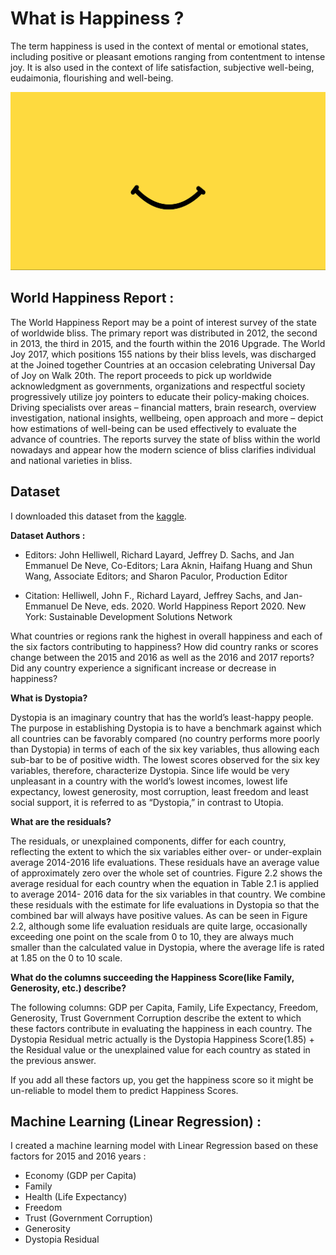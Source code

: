 # What is Happiness ?

The term happiness is used in the context of mental or emotional states, including positive or pleasant emotions ranging from contentment to intense joy. It is also used in the context of life satisfaction, subjective well-being, eudaimonia, flourishing and well-being.

![](https://github.com/BahramJannesar/WorldHappinessPrediction/blob/master/image/1.png)

## World Happiness Report :

The World Happiness Report may be a point of interest survey of the state of worldwide bliss. The primary report was distributed in 2012, the second in 2013, the third in 2015, and the fourth within the 2016 Upgrade. The World Joy 2017, which positions 155 nations by their bliss levels, was discharged at the Joined together Countries at an occasion celebrating Universal Day of Joy on Walk 20th. The report proceeds to pick up worldwide acknowledgment as governments, organizations and respectful society progressively utilize joy pointers to educate their policy-making choices. Driving specialists over areas – financial matters, brain research, overview investigation, national insights, wellbeing, open approach and more – depict how estimations of well-being can be used effectively to evaluate the advance of countries. The reports survey the state of bliss within the world nowadays and appear how the modern science of bliss clarifies individual and national varieties in bliss.

## Dataset

I downloaded this dataset from the [kaggle](https://www.kaggle.com/mathurinache/world-happiness-report).

**Dataset Authors :**

* Editors: John Helliwell, Richard Layard, Jeffrey D. Sachs, and Jan Emmanuel De Neve, Co-Editors; Lara Aknin, Haifang Huang and Shun Wang, Associate Editors; and Sharon Paculor, Production Editor

* Citation:
Helliwell, John F., Richard Layard, Jeffrey Sachs, and Jan-Emmanuel De Neve, eds. 2020. World Happiness Report 2020. New York: Sustainable Development Solutions Network

What countries or regions rank the highest in overall happiness and each of the six factors contributing to happiness? How did country ranks or scores change between the 2015 and 2016 as well as the 2016 and 2017 reports? Did any country experience a significant increase or decrease in happiness?

**What is Dystopia?**

Dystopia is an imaginary country that has the world’s least-happy people. The purpose in establishing Dystopia is to have a benchmark against which all countries can be favorably compared (no country performs more poorly than Dystopia) in terms of each of the six key variables, thus allowing each sub-bar to be of positive width. The lowest scores observed for the six key variables, therefore, characterize Dystopia. Since life would be very unpleasant in a country with the world’s lowest incomes, lowest life expectancy, lowest generosity, most corruption, least freedom and least social support, it is referred to as “Dystopia,” in contrast to Utopia.

**What are the residuals?**

The residuals, or unexplained components, differ for each country, reflecting the extent to which the six variables either over- or under-explain average 2014-2016 life evaluations. These residuals have an average value of approximately zero over the whole set of countries. Figure 2.2 shows the average residual for each country when the equation in Table 2.1 is applied to average 2014- 2016 data for the six variables in that country. We combine these residuals with the estimate for life evaluations in Dystopia so that the combined bar will always have positive values. As can be seen in Figure 2.2, although some life evaluation residuals are quite large, occasionally exceeding one point on the scale from 0 to 10, they are always much smaller than the calculated value in Dystopia, where the average life is rated at 1.85 on the 0 to 10 scale.

**What do the columns succeeding the Happiness Score(like Family, Generosity, etc.) describe?**

The following columns: GDP per Capita, Family, Life Expectancy, Freedom, Generosity, Trust Government Corruption describe the extent to which these factors contribute in evaluating the happiness in each country.
The Dystopia Residual metric actually is the Dystopia Happiness Score(1.85) + the Residual value or the unexplained value for each country as stated in the previous answer.

If you add all these factors up, you get the happiness score so it might be un-reliable to model them to predict Happiness Scores.

## Machine Learning (Linear Regression) :

I created a machine learning model with Linear Regression based on these factors for 2015 and 2016 years : 

* Economy (GDP per Capita)
* Family
* Health (Life Expectancy)
* Freedom
* Trust (Government Corruption)
* Generosity
* Dystopia Residual


